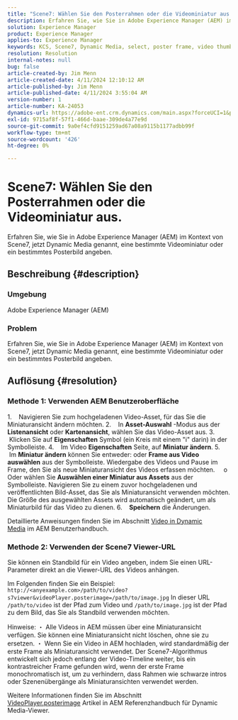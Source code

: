 ```yaml
---
title: "Scene7: Wählen Sie den Posterrahmen oder die Videominiatur aus."
description: Erfahren Sie, wie Sie in Adobe Experience Manager (AEM) im Kontext von Scene7, jetzt Dynamic Media genannt, eine bestimmte Videominiatur oder ein bestimmtes Posterbild angeben.
solution: Experience Manager
product: Experience Manager
applies-to: Experience Manager
keywords: KCS, Scene7, Dynamic Media, select, poster frame, video thumbnail, How To, AEM, Adobe Experience Manager, videoPlayer.posterimage=, VideoPlayer, posterimage
resolution: Resolution
internal-notes: null
bug: false
article-created-by: Jim Menn
article-created-date: 4/11/2024 12:10:12 AM
article-published-by: Jim Menn
article-published-date: 4/11/2024 3:55:04 AM
version-number: 1
article-number: KA-24053
dynamics-url: https://adobe-ent.crm.dynamics.com/main.aspx?forceUCI=1&pagetype=entityrecord&etn=knowledgearticle&id=fe2c2fd9-97f7-ee11-a1fe-6045bd006268
exl-id: 9715af8f-57f1-466d-baae-309de4a77e9d
source-git-commit: 9a0ef4cfd9151259ad67a08a9115b1177adbb99f
workflow-type: tm+mt
source-wordcount: '426'
ht-degree: 0%

---
```


# Scene7: Wählen Sie den Posterrahmen oder die Videominiatur aus.


Erfahren Sie, wie Sie in Adobe Experience Manager (AEM) im Kontext von Scene7, jetzt Dynamic Media genannt, eine bestimmte Videominiatur oder ein bestimmtes Posterbild angeben.

## Beschreibung {#description}


### Umgebung

Adobe Experience Manager (AEM)

### Problem

Erfahren Sie, wie Sie in Adobe Experience Manager (AEM) im Kontext von Scene7, jetzt Dynamic Media genannt, eine bestimmte Videominiatur oder ein bestimmtes Posterbild angeben.


## Auflösung {#resolution}


### Methode 1: Verwenden AEM Benutzeroberfläche

1.    Navigieren Sie zum hochgeladenen Video-Asset, für das Sie die Miniaturansicht ändern möchten.
2.    In <b>Asset-Auswahl</b> -Modus aus der <b>Listenansicht</b> oder <b>Kartenansicht</b>, wählen Sie das Video-Asset aus.
3.    Klicken Sie auf <b>Eigenschaften</b> Symbol (ein Kreis mit einem &quot;i&quot; darin) in der Symbolleiste.
4.    Im Video <b>Eigenschaften</b> Seite, auf <b>Miniatur ändern</b>.
5.    Im <b>Miniatur ändern</b> können Sie entweder: oder <b>Frame aus Video auswählen</b> aus der Symbolleiste. Wiedergabe des Videos und Pause im Frame, den Sie als neue Miniaturansicht des Videos erfassen möchten.
    o Oder wählen Sie <b>Auswählen einer Miniatur aus Assets</b> aus der Symbolleiste. Navigieren Sie zu einem zuvor hochgeladenen und veröffentlichten Bild-Asset, das Sie als Miniaturansicht verwenden möchten. Die Größe des ausgewählten Assets wird automatisch geändert, um als Miniaturbild für das Video zu dienen.
6.    <b>Speichern</b> die Änderungen.

Detaillierte Anweisungen finden Sie im Abschnitt [Video in Dynamic Media](https://experienceleague.adobe.com/en/docs/experience-manager-65/content/assets/dynamic/video) im AEM Benutzerhandbuch.

### Methode 2: Verwenden der Scene7 Viewer-URL

Sie können ein Standbild für ein Video angeben, indem Sie einen URL-Parameter direkt an die Viewer-URL des Videos anhängen.

Im Folgenden finden Sie ein Beispiel:
`http://<anyexample.com>/path/to/video?s7viewer&videoPlayer.posterimage=/path/to/image.jpg`
In dieser URL `/path/to/video` ist der Pfad zum Video und `/path/to/image.jpg` ist der Pfad zu dem Bild, das Sie als Standbild verwenden möchten.

Hinweise: ・ Alle Videos in AEM müssen über eine Miniaturansicht verfügen. Sie können eine Miniaturansicht nicht löschen, ohne sie zu ersetzen.
・ Wenn Sie ein Video in AEM hochladen, wird standardmäßig der erste Frame als Miniaturansicht verwendet. Der Scene7-Algorithmus entwickelt sich jedoch entlang der Video-Timeline weiter, bis ein kontrastreicher Frame gefunden wird, wenn der erste Frame monochromatisch ist, um zu verhindern, dass Rahmen wie schwarze intros oder Szenenübergänge als Miniaturansichten verwendet werden.

Weitere Informationen finden Sie im Abschnitt [VideoPlayer.posterimage](https://experienceleague.adobe.com/en/docs/dynamic-media-developer-resources/library/viewers-aem-assets-dmc/video/command-reference-configuration-attributes-video/r-html5-video-viewer-conf-attrib-videoplayer-posterimage) Artikel in AEM Referenzhandbuch für Dynamic Media-Viewer.
